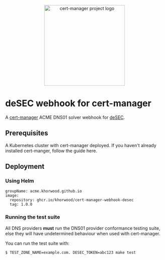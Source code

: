 <p align="center">
  <img src="https://raw.githubusercontent.com/cert-manager/cert-manager/d53c0b9270f8cd90d908460d69502694e1838f5f/logo/logo-small.png" height="256" width="256" alt="cert-manager project logo" />
</p>

# deSEC webhook for cert-manager

A [cert-manager](https://cert-manager.io/docs/installation/kubernetes/) ACME DNS01 solver webhook for [deSEC](https://desec.io/).

## Prerequisites

A Kubernetes cluster with cert-manager deployed. If you haven't already installed cert-manger, follow the guide here.

## Deployment

### Using Helm

```
groupName: acme.khorwood.github.io
image:
  repository: ghcr.io/khorwood/cert-manager-webhook-desec
  tag: 1.0.0
```

### Running the test suite

All DNS providers **must** run the DNS01 provider conformance testing suite,
else they will have undetermined behaviour when used with cert-manager.

You can run the test suite with:

```bash
$ TEST_ZONE_NAME=example.com. DESEC_TOKEN=abc123 make test
```
